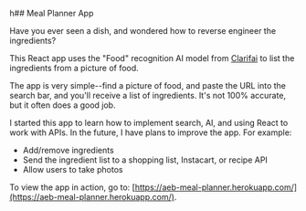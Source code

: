 h## Meal Planner App

Have you ever seen a dish, and wondered how to reverse engineer the ingredients?

This React app uses the "Food" recognition AI model from [Clarifai](https://www.clarifai.com/models/food-image-recognition-model-bd367be194cf45149e75f01d59f77ba7) to list the ingredients from a picture of food.

The app is very simple--find a picture of food, and paste the URL into the search bar, and you'll receive a list of ingredients. It's not 100% accurate, but it often does a good job.

I started this app to learn how to implement search, AI, and using React to work with APIs. In the future, I have plans to improve the app. For example:

- Add/remove ingredients
- Send the ingredient list to a shopping list, Instacart, or recipe API
- Allow users to take photos

To view the app in action, go to: [https://aeb-meal-planner.herokuapp.com/](https://aeb-meal-planner.herokuapp.com/).
